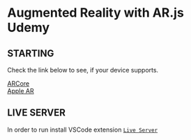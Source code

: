 # Augmented Reality with AR.js Udemy

## STARTING

Check the link below to see, if your device supports.

[ARCore](https://developers.google.com/ar/devices) \
[Apple AR](https://www.apple.com/augmented-reality/)

## LIVE SERVER

In order to run install VSCode extension [`Live Server`](https://marketplace.visualstudio.com/items?itemName=ritwickdey.LiveServer)
